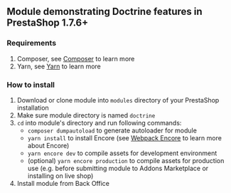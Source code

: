 ## Module demonstrating Doctrine features in PrestaShop 1.7.6+

### Requirements

 1. Composer, see [Composer](https://getcomposer.org/) to learn more
 2. Yarn, see [Yarn](https://yarnpkg.com/lang/en/) to learn more
 
### How to install

 1. Download or clone module into `modules` directory of your PrestaShop installation
 2. Make sure module directory is named `doctrine`
 3. `cd` into module's directory and run following commands:
	 - `composer dumpautoload` to generate autoloader for module
	 - `yarn install` to install Encore (see [Webpack Encore](http://symfony.com/doc/current/frontend.html) to learn more about Encore)
	 - `yarn encore dev`  to compile assets for development environment
	 - (optional) `yarn encore production` to compile assets for production use (e.g. before submitting module to Addons Marketplace or installing on live shop)
 4. Install module from Back Office
